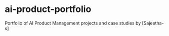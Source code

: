 # ai-product-portfolio
Portfolio of AI Product Management projects and case studies by [Sajeetha-s]
